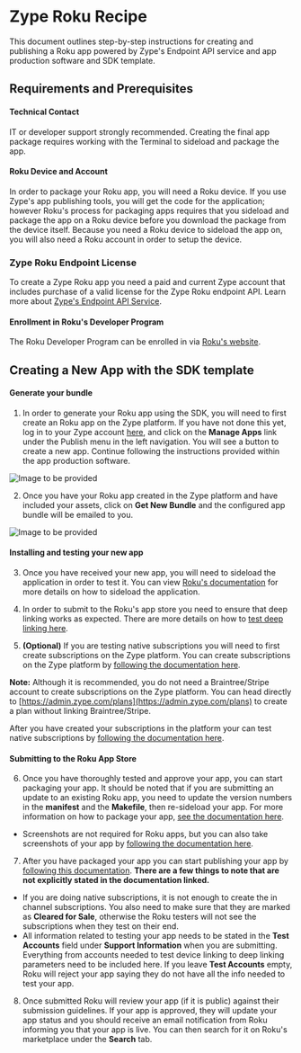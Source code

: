 # Zype Roku Recipe

This document outlines step-by-step instructions for creating and publishing a Roku app powered by Zype's Endpoint API service and app production software and SDK template.

## Requirements and Prerequisites

#### Technical Contact

IT or developer support strongly recommended. Creating the final app package requires working with the Terminal to sideload and package the app.

#### Roku Device and Account

In order to package your Roku app, you will need a Roku device. If you use Zype's app publishing tools, you will get the code for the application; however Roku's process for packaging apps requires that you sideload and package the app on a Roku device before you download the package from the device itself. Because you need a Roku device to sideload the app on, you will also need a Roku account in order to setup the device.

### Zype Roku Endpoint License

To create a Zype Roku app you need a paid and current Zype account that includes purchase of a valid license for the Zype Roku endpoint API. Learn more about [Zype's Endpoint API Service](http://www.zype.com/services/endpoint-api/).

#### Enrollment in Roku's Developer Program

The Roku Developer Program can be enrolled in via [Roku's website](https://developer.roku.com).

## Creating a New App with the SDK template

#### Generate your bundle

1. In order to generate your Roku app using the SDK, you will need to first create an Roku app on the Zype platform. If you have not done this yet, log in to your Zype account [here](https://admin.zype.com/users/sign_in), and click on the __Manage Apps__ link under the Publish menu in the left navigation. You will see a button to create a new app. Continue following the instructions provided within the app production software.

![Image to be provided](http://imagetobeprovided.com)

2. Once you have your Roku app created in the Zype platform and have included your assets, click on __Get New Bundle__ and the configured app bundle will be emailed to you.

![Image to be provided](http://imagetobeprovided.com)

#### Installing and testing your new app

3. Once you have received your new app, you will need to sideload the application in order to test it. You can view [Roku's documentation](https://sdkdocs.roku.com/display/sdkdoc/Loading+and+Running+Your+Application) for more details on how to sideload the application.

4. In order to submit to the Roku's app store you need to ensure that deep linking works as expected. There are more details on how to [test deep linking here](docs/testing/TestingDeepLinking.md).

5. __(Optional)__ If you are testing native subscriptions you will need to first create subscriptions on the Zype platform. You can create subscriptions on the Zype platform by [following the documentation here](https://zype.zendesk.com/hc/en-us/articles/215492488-Creating-a-Subscription).

__Note:__ Although it is recommended, you do not need a Braintree/Stripe account to create subscriptions on the Zype platform. You can head directly to [https://admin.zype.com/plans](https://admin.zype.com/plans) to create a plan without linking Braintree/Stripe.

After you have created your subscriptions in the platform your can test native subscriptions by [following the documentation here](docs/testing/TestingNativeSubscriptions.md).

#### Submitting to the Roku App Store

6. Once you have thoroughly tested and approve your app, you can start packaging your app. It should be noted that if you are submitting an update to an existing Roku app, you need to update the version numbers in the __manifest__ and the __Makefile__, then re-sideload your app. For more information on how to package your app, [see the documentation here](https://github.com/rokudev/docs/blob/062c73061e7ab6eb3e752a24c8dcae537dc59e53/develop/developer-tools/developer-settings.md#application-packager).
  - Screenshots are not required for Roku apps, but you can also take screenshots of your app by [following the documentation here](https://github.com/rokudev/docs/blob/062c73061e7ab6eb3e752a24c8dcae537dc59e53/develop/developer-tools/developer-settings.md#screenshot-utility).

7. After you have packaged your app you can start publishing your app by [following this documentation](https://github.com/rokudev/docs/blob/c74f97eee1101584b3113d71723a38e0a04cc35b/publish/channel-store/publishing.md). __There are a few things to note that are not explicitly stated in the documentation linked.__
  - If you are doing native subscriptions, it is not enough to create the in channel subscriptions. You also need to make sure that they are marked as __Cleared for Sale__, otherwise the Roku testers will not see the subscriptions when they test on their end.
  - All information related to testing your app needs to be stated in the __Test Accounts__ field under __Support Information__ when you are submitting. Everything from accounts needed to test device linking to deep linking parameters need to be included here. If you leave __Test Accounts__ empty, Roku will reject your app saying they do not have all the info needed to test your app.

8. Once submitted Roku will review your app (if it is public) against their submission guidelines. If your app is approved, they will update your app status and you should receive an email notification from Roku informing you that your app is live. You can then search for it on Roku's marketplace under the __Search__ tab.
